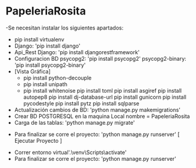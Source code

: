 # PapeleriaRosita

-Se necesitan instalar los siguientes apartados:
* pip install virtualenv
* Django: 'pip install django'
* Api_Rest Django: 'pip install djangorestframework'
* Configuracion BD psycopg2: 'pip install psycopg2'
psycopg2-binary: 'pip install psycopg2-binary'
* [Vista Gráfica]
    * pip install python-decouple
    * pip install unipath
    * pip install whitenoise
pip install toml
pip install asgiref
pip install autopep8
pip install dj-database-url
pip install gunicorn
pip install pycodestyle
pip install pytz
pip install sqlparse
* Actualización cambios de BD: 'python manage.py makemigrations'
* Crear BD POSTGRESQL en la maquina Local nombre = PapeleriaRosita
* Carga de las tablas: 'python manage.py migrate'
- Para finalizar se corre el proyecto: 'python manage.py runserver'
 [ Ejecutar Proyecto ]
* Correr entorno virtual'.\venv\Scripts\activate'
* Para finalizar se corre el proyecto: 'python manage.py runserver'

